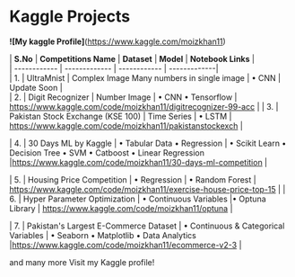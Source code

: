 # Kaggle Projects

**![My kaggle Profile]**(https://www.kaggle.com/moizkhan11)

| **S.No** | **Competitions Name** |  **Dataset** | **Model** | **Notebook Links** | <br />
| ------------ | ------------- | ------------ | -------------|<br />
| 1. | UltraMnist | Complex Image Many numbers in single image | • CNN | Update Soon | <br />
| 2. | Digit Recognizer | Number Image | • CNN • Tensorflow | https://www.kaggle.com/code/moizkhan11/digitrecognizer-99-acc |
| 3. | Pakistan Stock Exchange (KSE 100) | Time Series | • LSTM | https://www.kaggle.com/code/moizkhan11/pakistanstockexch |

| 4. | 30 Days ML by Kaggle | • Tabular Data • Regression | • Scikit Learn • Decision Tree • SVM • Catboost • Linear Regression |https://www.kaggle.com/code/moizkhan11/30-days-ml-competition |

| 5. | Housing Price Competition | • Regression | • Random Forest | https://www.kaggle.com/code/moizkhan11/exercise-house-price-top-15 |
| 6. | Hyper Parameter Optimization | • Continuous Variables |• Optuna Library | https://www.kaggle.com/code/moizkhan11/optuna |

| 7. | Pakistan's Largest E-Commerce Dataset | • Continuous & Categorical  Variables | • Seaborn • Matplotlib • Data Analytics |https://www.kaggle.com/code/moizkhan11/ecommerce-v2-3 |

and many more Visit my Kaggle profile!
